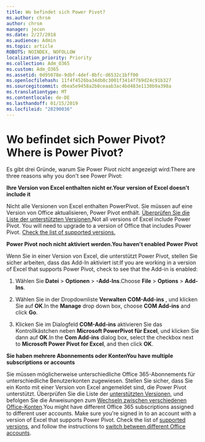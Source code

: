 ```yaml
---
title: Wo befindet sich Power Pivot?
ms.author: chrsm
author: chrsm
manager: jecon
ms.date: 2/27/2018
ms.audience: Admin
ms.topic: article
ROBOTS: NOINDEX, NOFOLLOW
localization_priority: Priority
ms.collection: Adm_O365
ms.custom: Adm_O365
ms.assetid: 0d95078e-9dbf-4def-8bfc-d6532c1bff00
ms.openlocfilehash: 11f4f4526ba34db0c3001f3414f7b9d24c91b327
ms.sourcegitcommit: d6ea5e9458a2b8ceaab3ac4bd483e1130b9a398a
ms.translationtype: MT
ms.contentlocale: de-DE
ms.lasthandoff: 01/15/2019
ms.locfileid: "28290036"
---
```

# <a name="where-is-power-pivot"></a><span data-ttu-id="c1d8a-102">Wo befindet sich Power Pivot?</span><span class="sxs-lookup"><span data-stu-id="c1d8a-102">Where is Power Pivot?</span></span>

<span data-ttu-id="c1d8a-103">Es gibt drei Gründe, warum Sie Power Pivot nicht angezeigt wird:</span><span class="sxs-lookup"><span data-stu-id="c1d8a-103">There are three reasons why you don't see Power Pivot:</span></span>
  
 <span data-ttu-id="c1d8a-104">**Ihre Version von Excel enthalten nicht er.**</span><span class="sxs-lookup"><span data-stu-id="c1d8a-104">**Your version of Excel doesn't include it**</span></span>
  
<span data-ttu-id="c1d8a-p101">Nicht alle Versionen von Excel enthalten PowerPivot. Sie müssen auf eine Version von Office aktualisieren, Power Pivot enthält. [Überprüfen Sie die Liste der unterstützten Versionen.](https://support.office.com/article/aa64e217-4b6e-410b-8337-20b87e1c2a4b.aspx)</span><span class="sxs-lookup"><span data-stu-id="c1d8a-p101">Not all versions of Excel include Power Pivot. You will need to upgrade to a version of Office that includes Power Pivot. [Check the list of supported versions.](https://support.office.com/article/aa64e217-4b6e-410b-8337-20b87e1c2a4b.aspx)</span></span>
  
 <span data-ttu-id="c1d8a-108">**Power Pivot noch nicht aktiviert werden.**</span><span class="sxs-lookup"><span data-stu-id="c1d8a-108">**You haven't enabled Power Pivot**</span></span>
  
<span data-ttu-id="c1d8a-109">Wenn Sie in einer Version von Excel, die unterstützt Power Pivot, stellen Sie sicher arbeiten, dass das Add-In aktiviert ist:</span><span class="sxs-lookup"><span data-stu-id="c1d8a-109">If you are working in a version of Excel that supports Power Pivot, check to see that the Add-in is enabled:</span></span>
  
1. <span data-ttu-id="c1d8a-110">Wählen Sie **Datei** \> **Optionen** \> **-Add-Ins**.</span><span class="sxs-lookup"><span data-stu-id="c1d8a-110">Choose **File** \> **Options** \> **Add-Ins**.</span></span>
    
2. <span data-ttu-id="c1d8a-111">Wählen Sie in der Dropdownliste **Verwalten** **COM-Add-ins** , und klicken Sie auf **OK**.</span><span class="sxs-lookup"><span data-stu-id="c1d8a-111">In the **Manage** drop down box, choose **COM Add-ins** and click **Go**.</span></span>
    
3. <span data-ttu-id="c1d8a-112">Klicken Sie im Dialogfeld **COM-Add-ins** aktivieren Sie das Kontrollkästchen neben **Microsoft PowerPivot für Excel**, und klicken Sie dann auf **OK**.</span><span class="sxs-lookup"><span data-stu-id="c1d8a-112">In the **Com Add-ins** dialog box, select the checkbox next to **Microsoft Power Pivot for Excel**, and then click **OK**.</span></span> 
    
 <span data-ttu-id="c1d8a-113">**Sie haben mehrere Abonnements oder Konten**</span><span class="sxs-lookup"><span data-stu-id="c1d8a-113">**You have multiple subscriptions or accounts**</span></span>
  
<span data-ttu-id="c1d8a-p102">Sie müssen möglicherweise unterschiedliche Office 365-Abonnements für unterschiedliche Benutzerkonten zugewiesen. Stellen Sie sicher, dass Sie ein Konto mit einer Version von Excel angemeldet sind, die Power Pivot unterstützt. Überprüfen Sie die Liste der [unterstützten Versionen](https://support.office.com/article/aa64e217-4b6e-410b-8337-20b87e1c2a4b.aspx), und befolgen Sie die Anweisungen zum [Wechseln zwischen verschiedenen Office-Konten](https://support.office.com/article/b9582171-fd1f-4284-9846-bdd72bb28426.aspx#BKMK_WebSwitchAccounts).</span><span class="sxs-lookup"><span data-stu-id="c1d8a-p102">You might have different Office 365 subscriptions assigned to different user accounts. Make sure you're signed in to an account with a version of Excel that supports Power Pivot. Check the list of [supported versions](https://support.office.com/article/aa64e217-4b6e-410b-8337-20b87e1c2a4b.aspx), and follow the instructions to [switch between different Office accounts](https://support.office.com/article/b9582171-fd1f-4284-9846-bdd72bb28426.aspx#BKMK_WebSwitchAccounts).</span></span>
  

